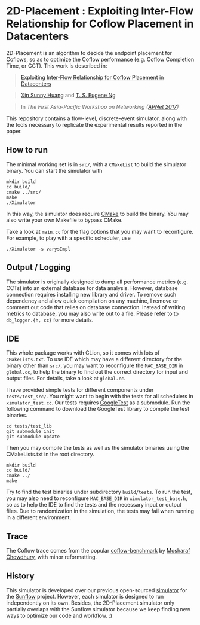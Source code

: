 # 2D-Placement : Exploiting Inter-Flow Relationship for Coflow Placement in Datacenters
 
2D-Placement is an algorithm to decide the endpoint placement for Coflows, 
so as to optimize the Coflow performance (e.g. Coflow Completion Time, or CCT). 
This work is described in:

>[Exploiting Inter-Flow Relationship for Coflow Placement in Datacenters](http://www.cs.rice.edu/~eugeneng/papers/APNET17.pdf)

>[Xin Sunny Huang](http://www.cs.rice.edu/~xinh/) 
and [T. S. Eugene Ng](http://www.cs.rice.edu/~eugeneng/)  

> In _The First Asia-Pacific Workshop on Networking ([APNet 2017](http://conferences.sigcomm.org/events/apnet2017/program.html))_

This repository contains a flow-level, discrete-event simulator, 
along with the tools necessary to replicate the experimental results reported 
in the paper. 


## How to run ##
The minimal working set is in `src/`, with a `CMakeList` to build the simulator 
binary. You can start the simulator with 

``` 
mkdir build
cd build/
cmake ../src/
make
./Ximulator 
```

In this way, the simulator does require [CMake](https://cmake.org) to build the binary. 
You may also write your own Makefile to bypass CMake. 
 
Take a look at `main.cc` for the flag options that you may want to reconfigure. 
For example, to play with a specific scheduler, use

``` 
./Ximulator -s varysImpl 
```

## Output / Logging ##
The simulator is originally designed to dump all performance metrics (e.g. CCTs) 
 into an external database for data analysis. 
 However, database connection requires installing new library and driver. 
 To remove such dependency and allow quick compilation on any machine, I remove or comment out code that relies on database connection. 
 Instead of writing metrics to database, you may also write out to a file. Please refer to to `db_logger.{h, cc}` for more details. 

## IDE ##
This whole package works with CLion, so it comes with lots of `CMakeLists.txt`. 
To use IDE which may have a different directory for the binary other than 
`src/`, you may want to reconfigure the `MAC_BASE_DIR` in `global.cc`, 
to help the binary to find out the correct directory for input and output files.
For details, take a look at `global.cc`.

I have provided simple tests for different components under 
`tests/test_src/`. You might want to begin with the tests for 
all schedulers in `ximulator_test.cc`. 
Our tests requires [GoogleTest](https://github.com/google/googletest.git) as a submodule.
Run the following command to download the GoogleTest library to compile the test binaries.
 ``` 
 cd tests/test_lib
 git submodule init
 git submodule update 
 ``` 

Then you may compile the tests as well as the simulator binaries using the CMakeLists.txt in the root directory. 
 ``` 
 mkdir build
 cd build/
 cmake ../
 make
 ```
Try to find the test binaries under subdirectory `build/tests`.
To run the test, you may also need to reconfigure `MAC_BASE_DIR` in `ximulator_test_base.h`, so as to help the IDE to find the tests and the necessary input or output files. 
Due to randomization in the simulation, the tests may fail when running in a different environment.  

## Trace ##
The Coflow trace comes from the popular
[coflow-benchmark](https://github.com/coflow/coflow-benchmark) by 
[Mosharaf Chowdhury](https://github.com/mosharaf), with minor reformatting.
   
## History ##
This simulator is developed over our previous open-sourced 
[simulator](https://github.com/sunnyxhuang/sunflow) 
for the [Sunflow](http://www.cs.rice.edu/%7Eeugeneng/papers/CoNEXT16.pdf) project.
However, each simulator is designed to run independently on its own. 
Besides, the 2D-Placement simulator only partially overlaps with the Sunflow simulator because 
we keep finding new ways to optimize our code and workflow. :) 

